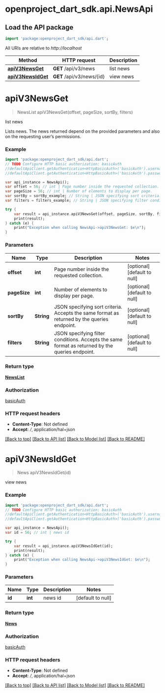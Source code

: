# openproject_dart_sdk.api.NewsApi

## Load the API package
```dart
import 'package:openproject_dart_sdk/api.dart';
```

All URIs are relative to *http://localhost*

Method | HTTP request | Description
------------- | ------------- | -------------
[**apiV3NewsGet**](NewsApi.md#apiV3NewsGet) | **GET** /api/v3/news | list news
[**apiV3NewsIdGet**](NewsApi.md#apiV3NewsIdGet) | **GET** /api/v3/news/{id} | view news


# **apiV3NewsGet**
> NewsList apiV3NewsGet(offset, pageSize, sortBy, filters)

list news

Lists news. The news returned depend on the provided parameters and also on the requesting user’s permissions.

### Example 
```dart
import 'package:openproject_dart_sdk/api.dart';
// TODO Configure HTTP basic authorization: basicAuth
//defaultApiClient.getAuthentication<HttpBasicAuth>('basicAuth').username = 'YOUR_USERNAME'
//defaultApiClient.getAuthentication<HttpBasicAuth>('basicAuth').password = 'YOUR_PASSWORD';

var api_instance = NewsApi();
var offset = 56; // int | Page number inside the requested collection.
var pageSize = 56; // int | Number of elements to display per page.
var sortBy = sortBy_example; // String | JSON specifying sort criteria. Accepts the same format as returned by the queries endpoint.
var filters = filters_example; // String | JSON specifying filter conditions. Accepts the same format as returned by the queries endpoint.

try { 
    var result = api_instance.apiV3NewsGet(offset, pageSize, sortBy, filters);
    print(result);
} catch (e) {
    print("Exception when calling NewsApi->apiV3NewsGet: $e\n");
}
```

### Parameters

Name | Type | Description  | Notes
------------- | ------------- | ------------- | -------------
 **offset** | **int**| Page number inside the requested collection. | [optional] [default to null]
 **pageSize** | **int**| Number of elements to display per page. | [optional] [default to null]
 **sortBy** | **String**| JSON specifying sort criteria. Accepts the same format as returned by the queries endpoint. | [optional] [default to null]
 **filters** | **String**| JSON specifying filter conditions. Accepts the same format as returned by the queries endpoint. | [optional] [default to null]

### Return type

[**NewsList**](NewsList.md)

### Authorization

[basicAuth](../README.md#basicAuth)

### HTTP request headers

 - **Content-Type**: Not defined
 - **Accept**: */*, application/hal+json

[[Back to top]](#) [[Back to API list]](../README.md#documentation-for-api-endpoints) [[Back to Model list]](../README.md#documentation-for-models) [[Back to README]](../README.md)

# **apiV3NewsIdGet**
> News apiV3NewsIdGet(id)

view news

### Example 
```dart
import 'package:openproject_dart_sdk/api.dart';
// TODO Configure HTTP basic authorization: basicAuth
//defaultApiClient.getAuthentication<HttpBasicAuth>('basicAuth').username = 'YOUR_USERNAME'
//defaultApiClient.getAuthentication<HttpBasicAuth>('basicAuth').password = 'YOUR_PASSWORD';

var api_instance = NewsApi();
var id = 56; // int | news id

try { 
    var result = api_instance.apiV3NewsIdGet(id);
    print(result);
} catch (e) {
    print("Exception when calling NewsApi->apiV3NewsIdGet: $e\n");
}
```

### Parameters

Name | Type | Description  | Notes
------------- | ------------- | ------------- | -------------
 **id** | **int**| news id | [default to null]

### Return type

[**News**](News.md)

### Authorization

[basicAuth](../README.md#basicAuth)

### HTTP request headers

 - **Content-Type**: Not defined
 - **Accept**: */*, application/hal+json

[[Back to top]](#) [[Back to API list]](../README.md#documentation-for-api-endpoints) [[Back to Model list]](../README.md#documentation-for-models) [[Back to README]](../README.md)

